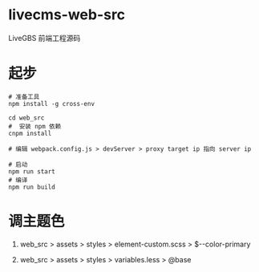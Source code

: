 # livecms-web-src

LiveGBS 前端工程源码

# 起步

```
# 准备工具
npm install -g cross-env

cd web_src
#  安装 npm 依赖
cnpm install

# 编辑 webpack.config.js > devServer > proxy target ip 指向 server ip

# 启动
npm run start
# 编译
npm run build
```

# 调主题色

1. web_src > assets > styles > element-custom.scss > $--color-primary

2. web_src > assets > styles > variables.less > @base